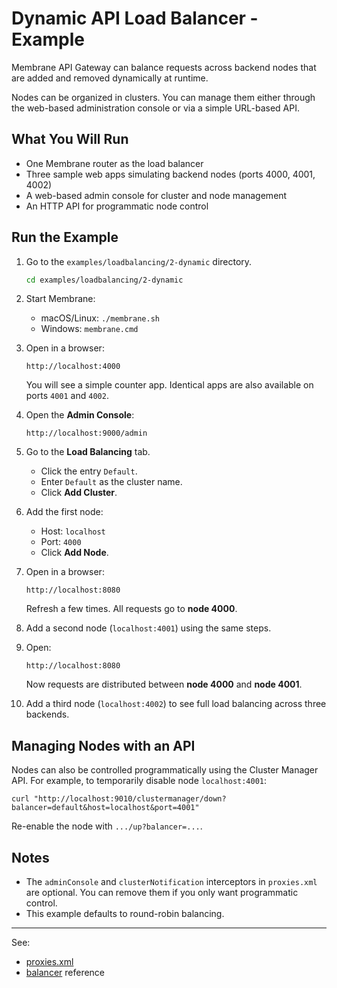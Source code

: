 # Dynamic API Load Balancer - Example

Membrane API Gateway can balance requests across backend nodes that are added and removed dynamically at runtime.

Nodes can be organized in clusters. You can manage them either through the web-based administration console or via a simple URL-based API.


## What You Will Run

- One Membrane router as the load balancer
- Three sample web apps simulating backend nodes (ports 4000, 4001, 4002)
- A web-based admin console for cluster and node management
- An HTTP API for programmatic node control


## Run the Example

1. Go to the `examples/loadbalancing/2-dynamic` directory.

   ```bash
   cd examples/loadbalancing/2-dynamic
   ```

2. Start Membrane:

   * macOS/Linux: `./membrane.sh`
   * Windows: `membrane.cmd`

3. Open in a browser:

   ```
   http://localhost:4000
   ```

   You will see a simple counter app. Identical apps are also available on ports `4001` and `4002`.

4. Open the **Admin Console**:

   ```
   http://localhost:9000/admin
   ```

5. Go to the **Load Balancing** tab.

   * Click the entry `Default`.
   * Enter `Default` as the cluster name.
   * Click **Add Cluster**.

6. Add the first node:

   * Host: `localhost`
   * Port: `4000`
   * Click **Add Node**.

7. Open in a browser:

   ```
   http://localhost:8080
   ```

   Refresh a few times. All requests go to **node 4000**.

8. Add a second node (`localhost:4001`) using the same steps.

9. Open:

   ```
   http://localhost:8080
   ```

   Now requests are distributed between **node 4000** and **node 4001**.

10. Add a third node (`localhost:4002`) to see full load balancing across three backends.



## Managing Nodes with an API

Nodes can also be controlled programmatically using the Cluster Manager API. For example, to temporarily disable node `localhost:4001`:

```
curl "http://localhost:9010/clustermanager/down?balancer=default&host=localhost&port=4001"
```

Re-enable the node with `.../up?balancer=...`.


## Notes

* The `adminConsole` and `clusterNotification` interceptors in `proxies.xml` are optional.
  You can remove them if you only want programmatic control.
* This example defaults to round-robin balancing.


---
See:
- [proxies.xml](proxies.xml)
- [balancer](https://membrane-soa.org/api-gateway-doc/current/configuration/reference/balancer.htm) reference
